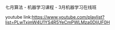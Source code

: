 七月算法 - 机器学习课程 - 3月机器学习在线班

youtube link:https://www.youtube.com/playlist?list=PLwTxjmW4U1YS4R5YeCmPWLMza0DIjUF0H
